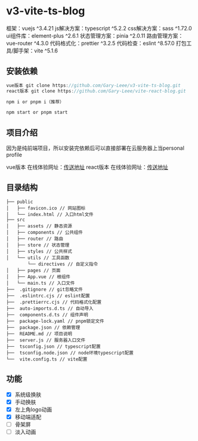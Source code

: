 # v3-vite-ts-blog

框架：vuejs ^3.4.21
js解决方案：typescript ^5.2.2
css解决方案：sass ^1.72.0
ui组件库：element-plus ^2.6.1
状态管理方案：pinia ^2.0.11
路由管理方案：vue-router ^4.3.0
代码格式化：prettier ^3.2.5
代码检查：eslint ^8.57.0
打包工具/脚手架：vite ^5.1.6

## 安装依赖

```javascript
vue版本 git clone https://github.com/Gary-Leee/v3-vite-ts-blog.git
react版本 git clone https://github.com/Gary-Leee/vite-react-blog.git

npm i or pnpm i（推荐）

npm start or pnpm start
```

## 项目介绍

因为是纯前端项目，所以安装完依赖后可以直接部署在云服务器上当personal profile

vue版本 在线体验网址：[传送地址](http://garyleee.cool/ 'Gary leee')
react版本 在线体验网址：[传送地址](http://garyleee.cool/react 'Gary leee')

## 目录结构

```
├── public
│   ├── favicon.ico // 网站图标
│   └── index.html // 入口html文件
├── src
│   ├── assets // 静态资源
│   ├── components // 公共组件
│   ├── router // 路由
│   ├── store // 状态管理
│   ├── styles // 公共样式
│   └── utils // 工具函数
        └── directives // 自定义指令
│   ├── pages // 页面
│   ├── App.vue // 根组件
│   └── main.ts // 入口文件
├──  .gitignore // git忽略文件
├──  .eslintrc.cjs // eslint配置
├──  .prettierrc.cjs // 代码格式化配置
├──  auto-imports.d.ts // 自动导入
├──  components.d.ts // 组件声明
├──  package-lock.yaml // pnpm锁定文件
├──  package.json // 依赖管理
├──  README.md // 项目说明
├──  server.js // 服务器入口文件
├──  tsconfig.json // typescript配置
├──  tsconfig.node.json // node环境typescript配置
└──  vite.config.ts // vite配置
``` 

## 功能

- [x] 系统级换肤
- [x] 手动换肤
- [x] 左上角logo动画
- [x] 移动端适配
- [ ] 骨架屏
- [ ] 淡入动画
